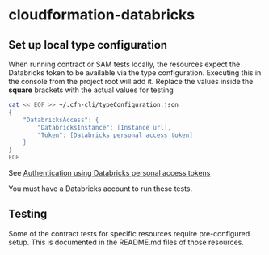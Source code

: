 # cloudformation-databricks

## Set up local type configuration

When running contract or SAM tests locally, the resources expect the Databricks token to be available via the type configuration.
Executing this in the console from the project root will add it. Replace the values inside the __square__ brackets with the actual values for testing
```bash
cat << EOF >> ~/.cfn-cli/typeConfiguration.json
{
    "DatabricksAccess": {
        "DatabricksInstance": [Instance url],
        "Token": [Databricks personal access token]
    }
}
EOF
```

See [Authentication using Databricks personal access tokens](https://docs.databricks.com/dev-tools/api/latest/authentication.html)

You must have a Databricks account to run these tests.

## Testing

Some of the contract tests for specific resources require pre-configured setup.  This is documented in the README.md files of those resources.
